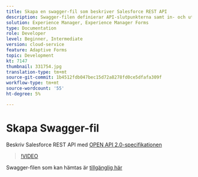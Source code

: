 ```yaml
---
title: Skapa en swagger-fil som beskriver Salesforce REST API
description: Swagger-filen definierar API-slutpunkterna samt in- och utdataparametrarna
solution: Experience Manager, Experience Manager Forms
type: Documentation
role: Developer
level: Beginner, Intermediate
version: cloud-service
feature: Adaptive Forms
topic: Development
kt: 7147
thumbnail: 331754.jpg
translation-type: tm+mt
source-git-commit: 1b4512fdb047bec15d72a8278fd0ce5dfafa309f
workflow-type: tm+mt
source-wordcount: '55'
ht-degree: 5%

---
```



# Skapa Swagger-fil

Beskriv Salesforce REST API med [OPEN API 2.0-specifikationen](https://swagger.io/docs/specification/2-0/basic-structure/)

>[!VIDEO](https://video.tv.adobe.com/v/331754?quality=12&learn=on)

Swagger-filen som kan hämtas är [tillgänglig här](assets/sfdc-rest-swagger.zip)
